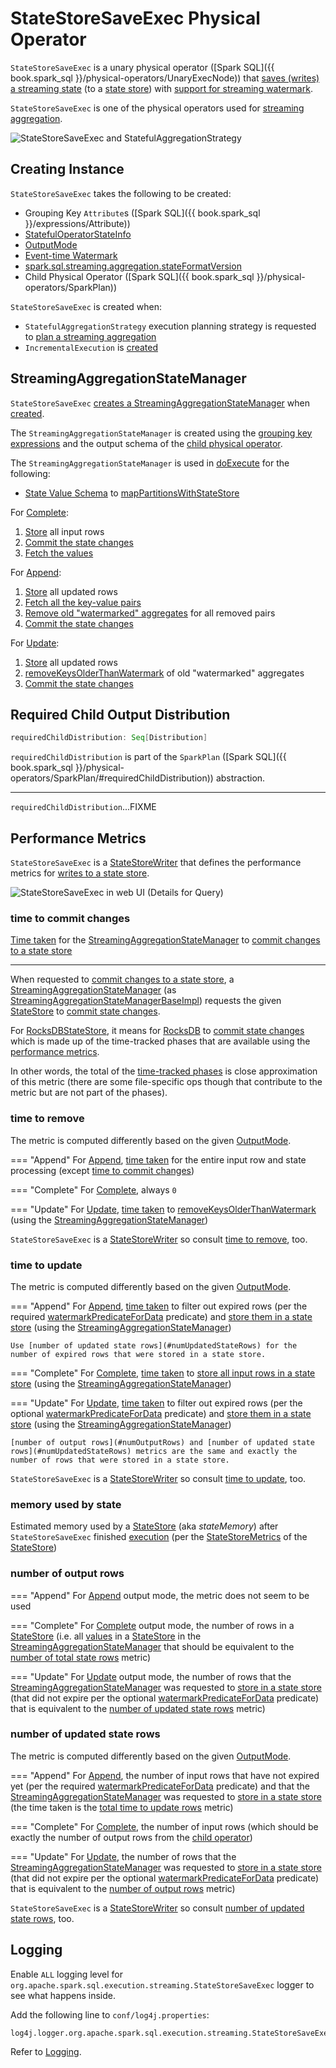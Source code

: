 # StateStoreSaveExec Physical Operator

`StateStoreSaveExec` is a unary physical operator ([Spark SQL]({{ book.spark_sql }}/physical-operators/UnaryExecNode)) that [saves (writes) a streaming state](StateStoreWriter.md) (to a [state store](../stateful-stream-processing/StateStore.md)) with [support for streaming watermark](WatermarkSupport.md).

`StateStoreSaveExec` is one of the physical operators used for [streaming aggregation](../streaming-aggregation/index.md).

![StateStoreSaveExec and StatefulAggregationStrategy](../images/StateStoreSaveExec-StatefulAggregationStrategy.png)

## Creating Instance

`StateStoreSaveExec` takes the following to be created:

* <span id="keyExpressions"> Grouping Key `Attribute`s ([Spark SQL]({{ book.spark_sql }}/expressions/Attribute))
* <span id="stateInfo"> [StatefulOperatorStateInfo](../stateful-stream-processing/StatefulOperatorStateInfo.md)
* <span id="outputMode"> [OutputMode](../OutputMode.md)
* <span id="eventTimeWatermark"> [Event-time Watermark](../streaming-watermark/index.md)
* <span id="stateFormatVersion"> [spark.sql.streaming.aggregation.stateFormatVersion](../configuration-properties.md#spark.sql.streaming.aggregation.stateFormatVersion)
* <span id="child"> Child Physical Operator ([Spark SQL]({{ book.spark_sql }}/physical-operators/SparkPlan))

`StateStoreSaveExec` is created when:

* `StatefulAggregationStrategy` execution planning strategy is requested to [plan a streaming aggregation](../execution-planning-strategies/StatefulAggregationStrategy.md#planStreamingAggregation)
* `IncrementalExecution` is [created](../IncrementalExecution.md#state)

## <span id="stateManager"> StreamingAggregationStateManager

`StateStoreSaveExec` [creates a StreamingAggregationStateManager](../streaming-aggregation/StreamingAggregationStateManager.md#createStateManager) when [created](#creating-instance).

The `StreamingAggregationStateManager` is created using the [grouping key expressions](#keyExpressions) and the output schema of the [child physical operator](#child).

The `StreamingAggregationStateManager` is used in [doExecute](#doExecute) for the following:

* [State Value Schema](../streaming-aggregation/StreamingAggregationStateManager.md#getStateValueSchema) to [mapPartitionsWithStateStore](../stateful-stream-processing/StateStoreOps.md#mapPartitionsWithStateStore)

For [Complete](#outputMode):

1. [Store](../streaming-aggregation/StreamingAggregationStateManager.md#put) all input rows
1. [Commit the state changes](../streaming-aggregation/StreamingAggregationStateManager.md#commit)
1. [Fetch the values](../streaming-aggregation/StreamingAggregationStateManager.md#values)

For [Append](#outputMode):

1. [Store](../streaming-aggregation/StreamingAggregationStateManager.md#put) all updated rows
1. [Fetch all the key-value pairs](../streaming-aggregation/StreamingAggregationStateManager.md#iterator)
1. [Remove old "watermarked" aggregates](../streaming-aggregation/StreamingAggregationStateManager.md#remove) for all removed pairs
1. [Commit the state changes](../streaming-aggregation/StreamingAggregationStateManager.md#commit)

For [Update](#outputMode):

1. [Store](../streaming-aggregation/StreamingAggregationStateManager.md#put) all updated rows
1. [removeKeysOlderThanWatermark](WatermarkSupport.md#removeKeysOlderThanWatermark) of old "watermarked" aggregates
1. [Commit the state changes](../streaming-aggregation/StreamingAggregationStateManager.md#commit)

## <span id="requiredChildDistribution"> Required Child Output Distribution

```scala
requiredChildDistribution: Seq[Distribution]
```

`requiredChildDistribution` is part of the `SparkPlan` ([Spark SQL]({{ book.spark_sql }}/physical-operators/SparkPlan/#requiredChildDistribution)) abstraction.

---

`requiredChildDistribution`...FIXME

## Performance Metrics

`StateStoreSaveExec` is a [StateStoreWriter](StateStoreWriter.md) that defines the performance metrics for [writes to a state store](StateStoreWriter.md#metrics).

![StateStoreSaveExec in web UI (Details for Query)](../images/StateStoreSaveExec-webui-query-details.png)

### <span id="commitTimeMs"> time to commit changes

[Time taken](StateStoreWriter.md#timeTakenMs) for the [StreamingAggregationStateManager](#stateManager) to [commit changes to a state store](../streaming-aggregation/StreamingAggregationStateManager.md#commit)

---

When requested to [commit changes to a state store](../streaming-aggregation/StreamingAggregationStateManager.md#commit), a [StreamingAggregationStateManager](#stateManager) (as [StreamingAggregationStateManagerBaseImpl](../streaming-aggregation/StreamingAggregationStateManagerBaseImpl.md)) requests the given [StateStore](../stateful-stream-processing/StateStore.md) to [commit state changes](../stateful-stream-processing/StateStore.md#commit).

For [RocksDBStateStore](../stateful-stream-processing/RocksDBStateStore.md), it means for [RocksDB](../stateful-stream-processing/RocksDBStateStoreProvider.md#rocksDB) to [commit state changes](../stateful-stream-processing/RocksDB.md#commit) which is made up of the time-tracked phases that are available using the [performance metrics](../stateful-stream-processing/RocksDBMetrics.md#lastCommitLatencyMs).

In other words, the total of the [time-tracked phases](../stateful-stream-processing/RocksDBMetrics.md#lastCommitLatencyMs) is close approximation of this metric (there are some file-specific ops though that contribute to the metric but are not part of the phases).

### <span id="allRemovalsTimeMs"> time to remove

The metric is computed differently based on the given [OutputMode](#outputMode).

=== "Append"
    For [Append](#outputMode), [time taken](StateStoreWriter.md#timeTakenMs) for the entire input row and state processing (except [time to commit changes](#commitTimeMs))

=== "Complete"
    For [Complete](#outputMode), always `0`

=== "Update"
    For [Update](#outputMode), [time taken](StateStoreWriter.md#timeTakenMs) to [removeKeysOlderThanWatermark](WatermarkSupport.md#removeKeysOlderThanWatermark) (using the [StreamingAggregationStateManager](#stateManager))

`StateStoreSaveExec` is a [StateStoreWriter](StateStoreWriter.md) so consult [time to remove](StateStoreWriter.md#allRemovalsTimeMs), too.

### <span id="allUpdatesTimeMs"> time to update

The metric is computed differently based on the given [OutputMode](#outputMode).

=== "Append"
    For [Append](#outputMode), [time taken](StateStoreWriter.md#timeTakenMs) to filter out expired rows (per the required [watermarkPredicateForData](WatermarkSupport.md#watermarkPredicateForData) predicate) and [store them in a state store](../streaming-aggregation/StreamingAggregationStateManager.md#put) (using the [StreamingAggregationStateManager](#stateManager))

    Use [number of updated state rows](#numUpdatedStateRows) for the number of expired rows that were stored in a state store.

=== "Complete"
    For [Complete](#outputMode), [time taken](StateStoreWriter.md#timeTakenMs) to [store all input rows in a state store](../streaming-aggregation/StreamingAggregationStateManager.md#put) (using the [StreamingAggregationStateManager](#stateManager))

=== "Update"
    For [Update](#outputMode), [time taken](StateStoreWriter.md#timeTakenMs) to filter out expired rows (per the optional [watermarkPredicateForData](WatermarkSupport.md#watermarkPredicateForData) predicate) and [store them in a state store](../streaming-aggregation/StreamingAggregationStateManager.md#put) (using the [StreamingAggregationStateManager](#stateManager))

    [number of output rows](#numOutputRows) and [number of updated state rows](#numUpdatedStateRows) metrics are the same and exactly the number of rows that were stored in a state store.

`StateStoreSaveExec` is a [StateStoreWriter](StateStoreWriter.md) so consult [time to update](StateStoreWriter.md#allUpdatesTimeMs), too.

### <span id="stateMemory"> memory used by state

Estimated memory used by a [StateStore](../stateful-stream-processing/StateStore.md) (aka _stateMemory_) after `StateStoreSaveExec` finished [execution](#doExecute) (per the [StateStoreMetrics](../stateful-stream-processing/StateStoreMetrics.md#memoryUsedBytes) of the [StateStore](../stateful-stream-processing/StateStore.md#metrics))

### <span id="numOutputRows"> number of output rows

=== "Append"
    For [Append](#outputMode) output mode, the metric does not seem to be used

=== "Complete"
    For [Complete](#outputMode) output mode, the number of rows in a [StateStore](../stateful-stream-processing/StateStore.md) (i.e. all [values](../streaming-aggregation/StreamingAggregationStateManager.md#values) in a [StateStore](../stateful-stream-processing/StateStore.md) in the [StreamingAggregationStateManager](#stateManager) that should be equivalent to the [number of total state rows](#numTotalStateRows) metric)

=== "Update"
    For [Update](#outputMode) output mode, the number of rows that the [StreamingAggregationStateManager](#stateManager) was requested to [store in a state store](../streaming-aggregation/StreamingAggregationStateManager.md#put) (that did not expire per the optional [watermarkPredicateForData](WatermarkSupport.md#watermarkPredicateForData) predicate) that is equivalent to the [number of updated state rows](#numUpdatedStateRows) metric)

### <span id="numUpdatedStateRows"> number of updated state rows

The metric is computed differently based on the given [OutputMode](#outputMode).

=== "Append"
    For [Append](#outputMode), the number of input rows that have not expired yet (per the required [watermarkPredicateForData](WatermarkSupport.md#watermarkPredicateForData) predicate) and that the [StreamingAggregationStateManager](#stateManager) was requested to [store in a state store](../streaming-aggregation/StreamingAggregationStateManager.md#put) (the time taken is the [total time to update rows](#allUpdatesTimeMs) metric)

=== "Complete"
    For [Complete](#outputMode), the number of input rows (which should be exactly the number of output rows from the [child operator](#child))

=== "Update"
    For [Update](#outputMode), the number of rows that the [StreamingAggregationStateManager](#stateManager) was requested to [store in a state store](../streaming-aggregation/StreamingAggregationStateManager.md#put) (that did not expire per the optional [watermarkPredicateForData](WatermarkSupport.md#watermarkPredicateForData) predicate) that is equivalent to the [number of output rows](#numOutputRows) metric)

`StateStoreSaveExec` is a [StateStoreWriter](StateStoreWriter.md) so consult [number of updated state rows](StateStoreWriter.md#numUpdatedStateRows), too.

## Logging

Enable `ALL` logging level for `org.apache.spark.sql.execution.streaming.StateStoreSaveExec` logger to see what happens inside.

Add the following line to `conf/log4j.properties`:

```text
log4j.logger.org.apache.spark.sql.execution.streaming.StateStoreSaveExec=ALL
```

Refer to [Logging](../spark-logging.md).

<!---
## Review Me

The optional properties, i.e. the <<stateInfo, StatefulOperatorStateInfo>>, the <<outputMode, output mode>>, and the <<eventTimeWatermark, event-time watermark>>, are initially undefined when `StateStoreSaveExec` is <<creating-instance, created>>. `StateStoreSaveExec` is updated to hold execution-specific configuration when `IncrementalExecution` is requested to [prepare the logical plan (of a streaming query) for execution](../IncrementalExecution.md#preparing-for-execution) (when the [state preparation rule](../IncrementalExecution.md#state) is executed).

![StateStoreSaveExec and IncrementalExecution](../images/StateStoreSaveExec-IncrementalExecution.png)

!!! note
    Unlike [StateStoreRestoreExec](StateStoreRestoreExec.md) operator, `StateStoreSaveExec` takes [output mode](#outputMode) and [event time watermark](#eventTimeWatermark) when [created](#creating-instance).

When <<doExecute, executed>>, `StateStoreSaveExec` [creates a StateStoreRDD to map over partitions](../stateful-stream-processing/StateStoreOps.md#mapPartitionsWithStateStore) with `storeUpdateFunction` that manages the `StateStore`.

![StateStoreSaveExec creates StateStoreRDD](../images/StateStoreSaveExec-StateStoreRDD.png)

![StateStoreSaveExec and StateStoreRDD (after streamingBatch.toRdd.count)](../images/StateStoreSaveExec-StateStoreRDD-count.png)

!!! note
    The number of partitions of [StateStoreRDD](../stateful-stream-processing/StateStoreOps.md#mapPartitionsWithStateStore) (and hence the number of Spark tasks) is what was defined for the <<child, child>> physical plan.

    There will be that many `StateStores` as there are partitions in `StateStoreRDD`.

When <<doExecute, executed>>, `StateStoreSaveExec` executes the <<child, child>> physical operator and [creates a StateStoreRDD](../stateful-stream-processing/StateStoreOps.md#mapPartitionsWithStateStore) (with `storeUpdateFunction` specific to the output mode).

[[stateManager]]
`StateStoreRestoreExec` uses a [StreamingAggregationStateManager](../streaming-aggregation/StreamingAggregationStateManager.md) (that is [created](../streaming-aggregation/StreamingAggregationStateManager.md#createStateManager) for the [keyExpressions](#keyExpressions), the output of the [child](#child) physical operator and the [stateFormatVersion](#stateFormatVersion)).

## <span id="doExecute"> Executing Physical Operator

```scala
doExecute(): RDD[InternalRow]
```

`doExecute` is part of the `SparkPlan` abstraction (Spark SQL).

Internally, `doExecute` initializes [metrics](StateStoreWriter.md#metrics).

NOTE: `doExecute` requires that the optional <<outputMode, outputMode>> is at this point defined (that should have happened when `IncrementalExecution` [had prepared a streaming aggregation for execution](../IncrementalExecution.md#preparations)).

`doExecute` executes <<child, child>> physical operator and [creates a StateStoreRDD](../stateful-stream-processing/StateStoreOps.md#mapPartitionsWithStateStore) with `storeUpdateFunction` that:

1. Generates an unsafe projection to access the key field (using <<keyExpressions, keyExpressions>> and the output schema of <<child, child>>).

1. Branches off per <<outputMode, output mode>>: <<doExecute-Append, Append>>, <<doExecute-Complete, Complete>> and <<doExecute-Update, Update>>.

`doExecute` throws an `UnsupportedOperationException` when executed with an invalid <<outputMode, output mode>>:

```text
Invalid output mode: [outputMode]
```

==== [[doExecute-Append]] Append Output Mode

NOTE: [Append](../OutputMode.md#Append) is the default output mode when not specified explicitly.

NOTE: `Append` output mode requires that a streaming query defines [event-time watermark](../streaming-watermark/index.md) (e.g. using [withWatermark](../operators/withWatermark.md) operator) on the event-time column that is used in aggregation (directly or using [window](../operators/window.md) standard function).

For [Append](../OutputMode.md#Append) output mode, `doExecute` does the following:

1. Finds late (aggregate) rows from <<child, child>> physical operator (that have expired per [watermark](WatermarkSupport.md#watermarkPredicateForData))

1. [Stores the late rows in the state store](../stateful-stream-processing/StateStore.md#put) and increments the <<numUpdatedStateRows, numUpdatedStateRows>> metric

1. [Gets all the added (late) rows from the state store](../stateful-stream-processing/StateStore.md#getRange)

1. Creates an iterator that [removes the late rows from the state store](../stateful-stream-processing/StateStore.md#remove) when requested the next row and in the end [commits the state updates](../stateful-stream-processing/StateStore.md#commit)

TIP: Refer to <<spark-sql-streaming-demo-watermark-aggregation-append.md#, Demo: Streaming Watermark with Aggregation in Append Output Mode>> for an example of `StateStoreSaveExec` with `Append` output mode.

CAUTION: FIXME When is "Filtering state store on:" printed out?

---

1. Uses [watermarkPredicateForData](WatermarkSupport.md#watermarkPredicateForData) predicate to exclude matching rows and (like in [Complete](#doExecute-Complete) output mode) [stores all the remaining rows](../stateful-stream-processing/StateStore.md#put) in `StateStore`.

1. (like in <<doExecute-Complete, Complete>> output mode) While storing the rows, increments <<numUpdatedStateRows, numUpdatedStateRows>> metric (for every row) and records the total time in <<allUpdatesTimeMs, allUpdatesTimeMs>> metric.

1. [Takes all the rows](../stateful-stream-processing/StateStore.md#getRange) from `StateStore` and returns a `NextIterator` that:

* In `getNext`, finds the first row that matches [watermarkPredicateForKeys](WatermarkSupport.md#watermarkPredicateForKeys) predicate, [removes it](../stateful-stream-processing/StateStore.md#remove) from `StateStore`, and returns it back.
+
If no row was found, `getNext` also marks the iterator as finished.

* In `close`, records the time to iterate over all the rows in <<allRemovalsTimeMs, allRemovalsTimeMs>> metric, [commits the updates](../stateful-stream-processing/StateStore.md#commit) to `StateStore` followed by recording the time in <<commitTimeMs, commitTimeMs>> metric and [recording StateStore metrics](StateStoreWriter.md#setStoreMetrics).

### <span id="doExecute-Complete"> Complete Output Mode

For [Complete](../OutputMode.md#Complete) output mode, `doExecute` does the following:

1. Takes all `UnsafeRow` rows (from the parent iterator)

1. [Stores the rows by key in the state store](../stateful-stream-processing/StateStore.md#put) eagerly (i.e. all rows that are available in the parent iterator before proceeding)

1. [Commits the state updates](../stateful-stream-processing/StateStore.md#commit)

1. In the end, [reads the key-row pairs from the state store](../stateful-stream-processing/StateStore.md#iterator) and passes the rows along (i.e. to the following physical operator)

The number of keys stored in the state store is recorded in <<numUpdatedStateRows, numUpdatedStateRows>> metric.

NOTE: In `Complete` output mode the <<numOutputRows, numOutputRows>> metric is exactly the <<numTotalStateRows, numTotalStateRows>> metric.

TIP: Refer to <<spark-sql-streaming-StateStoreSaveExec-Complete.md#, Demo: StateStoreSaveExec with Complete Output Mode>> for an example of `StateStoreSaveExec` with `Complete` output mode.

---

1. [Stores all rows](../stateful-stream-processing/StateStore.md#put) (as `UnsafeRow`) in `StateStore`.

1. While storing the rows, increments <<numUpdatedStateRows, numUpdatedStateRows>> metric (for every row) and records the total time in <<allUpdatesTimeMs, allUpdatesTimeMs>> metric.

1. Records `0` in <<allRemovalsTimeMs, allRemovalsTimeMs>> metric.

1. [Commits the state updates](../stateful-stream-processing/StateStore.md#commit) to `StateStore` and records the time in <<commitTimeMs, commitTimeMs>> metric.

1. [Records StateStore metrics](StateStoreWriter.md#setStoreMetrics)

1. In the end, [takes all the rows stored](../stateful-stream-processing/StateStore.md#iterator) in `StateStore` and increments [numOutputRows](#numOutputRows) metric.

### <span id="doExecute-Update"> Update Output Mode

For [Update](../OutputMode.md#Update) output mode, `doExecute` returns an iterator that filters out late aggregate rows (per [watermark](WatermarkSupport.md#watermarkPredicateForData) if defined) and [stores the "young" rows in the state store](../stateful-stream-processing/StateStore.md#put) (one by one, i.e. every `next`).

With no more rows available, that [removes the late rows from the state store](../stateful-stream-processing/StateStore.md#remove) (all at once) and [commits the state updates](../stateful-stream-processing/StateStore.md#commit).

TIP: Refer to <<spark-sql-streaming-StateStoreSaveExec-Update.md#, Demo: StateStoreSaveExec with Update Output Mode>> for an example of `StateStoreSaveExec` with `Update` output mode.

---

`doExecute` returns `Iterator` of rows that uses [watermarkPredicateForData](WatermarkSupport.md#watermarkPredicateForData) predicate to filter out late rows.

In `hasNext`, when rows are no longer available:

1. Records the total time to iterate over all the rows in <<allUpdatesTimeMs, allUpdatesTimeMs>> metric.

1. [removeKeysOlderThanWatermark](WatermarkSupport.md#removeKeysOlderThanWatermark) and records the time in <<allRemovalsTimeMs, allRemovalsTimeMs>> metric.

1. [Commits the updates](../stateful-stream-processing/StateStore.md#commit) to `StateStore` and records the time in <<commitTimeMs, commitTimeMs>> metric.

1. [Records StateStore metrics](StateStoreWriter.md#setStoreMetrics)

In `next`, [stores a row](../stateful-stream-processing/StateStore.md#put) in `StateStore` and increments [numOutputRows](#numOutputRows) and [numUpdatedStateRows](#numUpdatedStateRows) metrics.

=== [[shouldRunAnotherBatch]] Checking Out Whether Last Batch Execution Requires Another Non-Data Batch or Not -- `shouldRunAnotherBatch` Method

```scala
shouldRunAnotherBatch(
  newMetadata: OffsetSeqMetadata): Boolean
```

`shouldRunAnotherBatch` is positive (`true`) when all of the following are met:

* <<outputMode, Output mode>> is either [Append](../OutputMode.md#Append) or [Update](../OutputMode.md#Update)

* <<eventTimeWatermark, Event-time watermark>> is defined and is older (below) the current [event-time watermark](../OffsetSeqMetadata.md#batchWatermarkMs) (of the given `OffsetSeqMetadata`)

Otherwise, `shouldRunAnotherBatch` is negative (`false`).

`shouldRunAnotherBatch` is part of the [StateStoreWriter](StateStoreWriter.md#shouldRunAnotherBatch) abstraction.
-->
